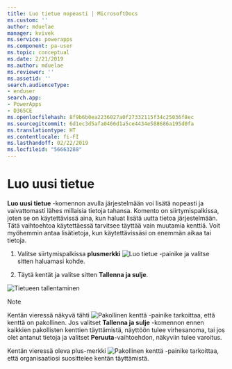```yaml
---
title: Luo tietue nopeasti | MicrosoftDocs
ms.custom: ''
author: mduelae
manager: kvivek
ms.service: powerapps
ms.component: pa-user
ms.topic: conceptual
ms.date: 2/21/2019
ms.author: mduelae
ms.reviewer: ''
ms.assetid: ''
search.audienceType:
- enduser
search.app:
- PowerApps
- D365CE
ms.openlocfilehash: 8f9b6b0ea2236027a0f27332115f34c25036f8ec
ms.sourcegitcommit: 6d1ec3d5afa0466d1a5ce4434e588686a195d0fa
ms.translationtype: HT
ms.contentlocale: fi-FI
ms.lasthandoff: 02/22/2019
ms.locfileid: "56663288"
---
```

# <a name="create-a-new-record"></a>Luo uusi tietue


**Luo uusi tietue** -komennon avulla järjestelmään voi lisätä nopeasti ja vaivattomasti lähes millaisia tietoja tahansa. Komento on siirtymispalkissa, joten se on käytettävissä aina, kun haluat lisätä uutta tietoa järjestelmään. Tätä vaihtoehtoa käytettäessä tarvitsee täyttää vain muutamia kenttiä. Voit myöhemmin antaa lisätietoja, kun käytettävissäsi on enemmän aikaa tai tietoja.  
    
1. Valitse siirtymispalkissa **plusmerkki** ![Luo tietue -painike](media/create-record-button.png "Luo tietue -painike") ja valitse sitten haluamasi kohde.  
  
2.  Täytä kentät ja valitse sitten **Tallenna ja sulje**.  

  ![Tietueen tallentaminen](media/quick_create.png "Tietueen tallentaminen")
  
> [!NOTE]
> Kentän vieressä näkyvä tähti ![Pakollinen kenttä -painike](media/required-field-button.png "Pakollinen kenttä -painike") tarkoittaa, että kenttä on pakollinen. Jos valitset **Tallenna ja sulje** -komennon ennen kaikkien pakollisten kenttien täyttämistä, näyttöön tulee virhesanoma, tai jos olet antanut tietoja ja valitset **Peruuta**-vaihtoehdon, näkyviin tulee varoitus.
>   
> Kentän vieressä oleva plus-merkki ![Pakollinen kenttä -painike](media/recommended-field-button.png "Pakollinen kenttä -painike") tarkoittaa, että organisaatiosi suosittelee kentän täyttämistä.  
    
